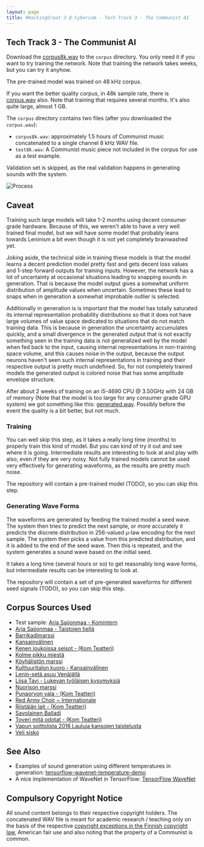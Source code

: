 ```yaml
---
layout: page
title: #HackingGreat 3 @ Cybercom - Tech Track 3 - The Communist AI
---
```


## Tech Track 3 - The Communist AI

Download the [corpus8k.wav](https://drive.google.com/file/d/0B7ED5AY6wP1CcjR4U2pYTVlaOTg/view?usp=sharing) to the `corpus` directory. You only need it if you want to try training the network.
Note that training the network takes weeks, but you can try it anyhow.

The pre-trained model was trained on 48 kHz corpus.

If you want the better quality corpus, in 48k sample rate, there is [corpus.wav](https://drive.google.com/file/d/0B7ED5AY6wP1Cd1prV0N6SGhxZ0E/view?usp=sharing) also. Note that training that requires several months.
It's also quite large, almost 1 GB.

The `corpus` directory contains two files (after you downloaded the `corpus.wav`):

 * `corpus8k.wav`: approximately 1.5 hours of Communist music concatenated to a single channel 8 kHz WAV file.
 * `test8k.wav`: A Communist music piece not included in the corpus for use as a test example.

Validation set is skipped, as the real validation happens in generating sounds with the system.

![Process](https://cybercom-finland.github.io/hacking-great-3/t3-communist-ai/images/process.png "Process")

## Caveat

Training such large models will take 1-2 months using decent consumer grade hardware. Because of this, we weren't
able to have a very well trained final model, but we will have some model that probably leans towards Leninism a bit
even though it is not yet completely brainwashed yet.

Joking aside, the technical side in training these models is that the model learns a decent prediction model
pretty fast and gets decent loss values and 1-step forward outputs for training inputs. However, the network
has a lot of uncertainty at occasional situations leading to snapping sounds in generation. That is because
the model output gives a somewhat uniform distribution of amplitude values when uncertain. Sometimes these
lead to snaps when in generation a somewhat improbable outlier is selected.

Additionally in generation is is important that the model has totally saturated its internal representation
probability distributions so that it does not have large volumes of value space dedicated to situations that
do not match training data. This is because in generation the uncertainty accumulates quickly, and a small
divergence in the generated output that is not exactly something seen in the training data is not generalized
well by the model when fed back to the input, causing internal representations in non-training space volume,
and this causes noise in the output, because the output neurons haven't seen such internal representations in
training and their respective output is pretty much undefined. So, for not completely trained models
the generated output is colored noise that has some amplitude envelope structure.

After about 2 weeks of training on an i5-4690 CPU @ 3.50GHz with 24 GB of memory (Note that the model is too large
for any consumer grade GPU system) we got something like this: [generated.wav](https://github.com/cybercom-finland/hacking-great-3/raw/master/t3-communist-ai/samples/generated.wav). Possibly before the event the quality is a bit better, but not much.

### Training

You can well skip this step, as it takes a really long time (months) to properly train this kind of model. But you can kind of try it out and see where it is going.
Intermediate results are interesting to look at and play with also, even if they are very noisy. Not fully trained models cannot be used very effectively for generating
waveforms, as the results are pretty much noise.

The repository will contain a pre-trained model (TODO), so you can skip this step.

### Generating Wave Forms

The waveforms are generated by feeding the trained model a seed wave. The system then tries to predict the next sample, or more accurately it predicts the discrete distribution
in 256-valued µ-law encoding for the next sample. The system then picks a value from this predicted distribution, and it is added to the end of the seed wave.
Then this is repeated, and the system generates a sound wave based on the initial seed.

It takes a long time (several hours or so) to get reasonably long wave forms, but intermediate results can be interesting to look at.

The repository will contain a set of pre-generated waveforms for different seed signals (TODO), so you can skip this step.

## Corpus Sources Used

 * Test sample: [Arja Saijonmaa - Komintern](https://www.youtube.com/watch?v=0-1XOa8_8GQ)
 * [Arja Saijonmaa - Taistojen tiellä](https://www.youtube.com/watch?v=4Bb8o6ECKEs)
 * [Barrikadimarssi](https://www.youtube.com/watch?v=3oXNs5sP_T4)
 * [Kansainvälinen](https://www.youtube.com/watch?v=xW9VBLH-0_s)
 * [Kenen joukoissa seisot - (Kom Teatteri)](https://www.youtube.com/watch?v=qJjaIG4lhCs)
 * [Kolme pikku miestä](https://www.youtube.com/watch?v=-mWtwoWB3XI)
 * [Köyhälistön marssi](https://www.youtube.com/watch?v=shJm-l3c54s)
 * [Kulttuuritalon kuoro - Kansainvälinen](https://www.youtube.com/watch?v=pbLP-stgog0)
 * [Lenin-setä asuu Venäjällä](https://www.youtube.com/watch?v=XjVnbVStaDA)
 * [Liisa Tavi - Lukevan työläisen kysymyksiä](https://www.youtube.com/watch?v=A5ipCT9w940)
 * [Nuorison marssi](https://www.youtube.com/watch?v=7V21y_G8EQU)
 * [Punaorvon vala - (Kom Teatteri)](https://www.youtube.com/watch?v=F1UX6UlHnBY)
 * [Red Army Choir ~ Internationale](https://www.youtube.com/watch?v=nMpmCHnRjNQ)
 * [Riistäjän lait - (Kom Teatteri)](https://www.youtube.com/watch?v=GsF_6UmEuY4)
 * [Savolainen Balladi](https://www.youtube.com/watch?v=Bgpt94GWjXE)
 * [Toveri mitä odotat - (Kom Teatteri)](https://www.youtube.com/watch?v=YPBpioBZg1s)
 * [Vapun soittolista 2016 Lauluja kansojen taistelusta](https://www.youtube.com/watch?v=sZbyFUeFjoQ)
 * [Veli sisko](https://www.youtube.com/watch?v=OHWJr2qnZX8)

## See Also
 * Examples of sound generation using different temperatures in generation: [tensorflow-wavenet-temperature-demo](https://soundcloud.com/robinsloan/sets/tensorflow-wavenet-temperature-demo)
 * A nice implementation of WaveNet in TensorFlow: [TensorFlow WaveNet](https://github.com/ibab/tensorflow-wavenet)

## Compulsory Copyright Notice

All sound content belongs to their respective copyright holders. The concatenated WAV file is meant for academic research / teaching only on the basis of the respective
[copyright exceptions in the Finnish copyright law](http://www.finlex.fi/fi/laki/ajantasa/1961/19610404#L2P14), American fair use and also noting that the property of a Communist is common.
